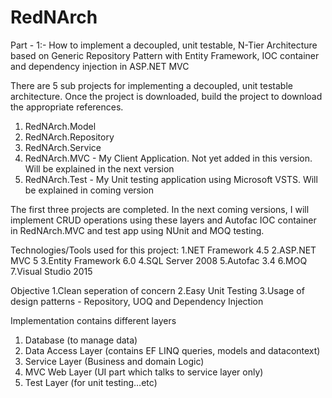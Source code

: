 # RedNArch
Part - 1:- How to implement a decoupled, unit testable, N-Tier Architecture based on Generic Repository Pattern with Entity Framework, IOC container and dependency injection in ASP.NET MVC

There are 5 sub projects for implementing a decoupled, unit testable architecture. Once the project is downloaded, build the project to download the appropriate references.
1. RedNArch.Model
2. RedNArch.Repository
3. RedNArch.Service
4. RedNArch.MVC - My Client Application. Not yet added in this version. Will be explained in the next version
5. RedNArch.Test - My Unit testing application using Microsoft VSTS. Will be explained in coming version

The first three projects are completed. In the next coming versions, I will implement CRUD operations using these layers and Autofac IOC container in RedNArch.MVC and test app using NUnit and MOQ testing.

Technologies/Tools used for this project:
1.NET Framework 4.5
2.ASP.NET MVC 5
3.Entity Framework 6.0
4.SQL Server 2008
5.Autofac 3.4
6.MOQ
7.Visual Studio 2015

Objective
1.Clean seperation of concern
2.Easy Unit Testing
3.Usage of design patterns - Repository, UOQ and Dependency Injection

Implementation contains different layers
1. Database (to manage data)
2. Data Access Layer (contains EF LINQ queries, models and datacontext)
3. Service Layer (Business and domain Logic)
4. MVC Web Layer (UI part which talks to service layer only)
5. Test Layer (for unit testing…etc)
